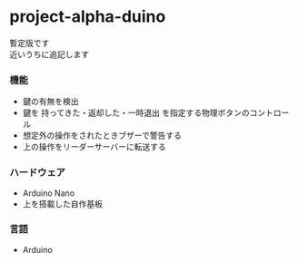 # project-alpha-duino

暫定版です  
近いうちに追記します


### 機能
- 鍵の有無を検出
- 鍵を 持ってきた・返却した・一時退出 を指定する物理ボタンのコントロール
- 想定外の操作をされたときブザーで警告する
- 上の操作をリーダーサーバーに転送する


### ハードウェア
- Arduino Nano
- 上を搭載した自作基板


### 言語
- Arduino

